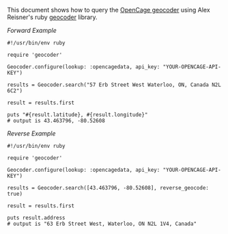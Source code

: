 This document shows how to query the
[OpenCage geocoder](https://opencagedata.com) using
Alex Reisner's ruby [geocoder](http://www.rubygeocoder.com) library.


_Forward Example_

    #!/usr/bin/env ruby

    require 'geocoder'

    Geocoder.configure(lookup: :opencagedata, api_key: "YOUR-OPENCAGE-API-KEY")

    results = Geocoder.search("57 Erb Street West Waterloo, ON, Canada N2L 6C2")

    result = results.first

    puts "#{result.latitude}, #{result.longitude}"   
    # output is 43.463796, -80.52608


_Reverse Example_

    #!/usr/bin/env ruby

    require 'geocoder'

    Geocoder.configure(lookup: :opencagedata, api_key: "YOUR-OPENCAGE-API-KEY")
    
    results = Geocoder.search([43.463796, -80.52608], reverse_geocode: true)
    
    result = results.first
    
    puts result.address
    # output is "63 Erb Street West, Waterloo, ON N2L 1V4, Canada"
